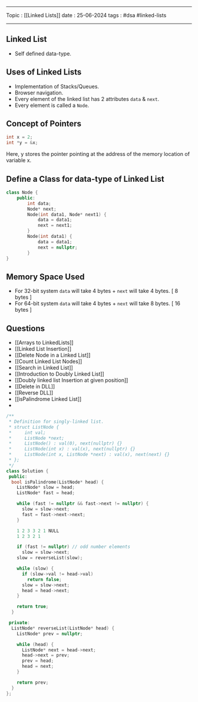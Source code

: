 
---
Topic : [[Linked Lists]]
date : 25-06-2024
tags : #dsa #linked-lists 

---

## Linked List 

- Self defined data-type.
## Uses of Linked Lists
- Implementation of Stacks/Queues.
- Browser navigation.
- Every element of the linked list has 2 attributes `data` & `next`.
- Every element is called a `Node`.
## Concept of Pointers

```cpp
int x = 2;
int *y = &x;
```
Here, y stores the pointer pointing at the address of the memory location of variable x. 

## Define a Class for data-type of Linked List

```cpp
class Node {
	public:
		int data;
		Node* next;
		Node(int data1, Node* next1) {
			data = data1;
			next = next1;
		}
		Node(int data1) {
			data = data1;
			next = nullptr;
		}
}
```

## Memory Space Used

- For 32-bit system `data` will take 4 bytes + `next` will take 4 bytes. \[ 8 bytes ]
- For 64-bit system `data` will take 4 bytes + `next` will take 8 bytes. \[ 16 bytes ]

## Questions

- [[Arrays to LinkedLists]]
- [[Linked List Insertion]]
- [[Delete Node in a Linked List]]
- [[Count Linked List Nodes]]
- [[Search in Linked List]]
- [[Introduction to Doubly Linked List]]
- [[Doubly linked list Insertion at given position]]
- [[Delete in DLL]]
- [[Reverse DLL]]
- [[isPalindrome Linked List]]
- 

```cpp
/**
 * Definition for singly-linked list.
 * struct ListNode {
 *     int val;
 *     ListNode *next;
 *     ListNode() : val(0), next(nullptr) {}
 *     ListNode(int x) : val(x), next(nullptr) {}
 *     ListNode(int x, ListNode *next) : val(x), next(next) {}
 * };
 */
class Solution {
 public:
  bool isPalindrome(ListNode* head) {
    ListNode* slow = head;
    ListNode* fast = head;

    while (fast != nullptr && fast->next != nullptr) {
      slow = slow->next;
      fast = fast->next->next;
    }

	1 2 3 3 2 1 NULL
	1 2 3 2 1

    if (fast != nullptr) // odd number elements
      slow = slow->next;
    slow = reverseList(slow);

    while (slow) {
      if (slow->val != head->val)
        return false;
      slow = slow->next;
      head = head->next;
    }

    return true;
  }

 private:
  ListNode* reverseList(ListNode* head) {
    ListNode* prev = nullptr;

    while (head) {
      ListNode* next = head->next;
      head->next = prev;
      prev = head;
      head = next;
    }

    return prev;
  }
};
```